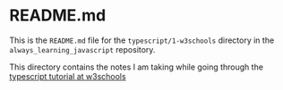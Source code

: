 
# README.md

This is the `README.md` file for the `typescript/1-w3schools` directory in the `always_learning_javascript` repository.

This directory contains the notes I am taking while going through the
[typescript tutorial at w3schools](https://www.w3schools.com/typescript/index.php)

